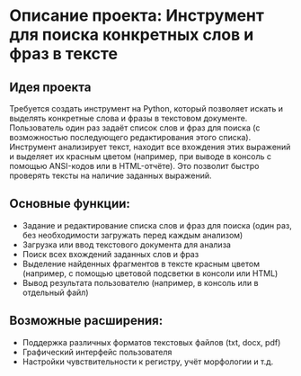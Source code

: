 # Описание проекта: Инструмент для поиска конкретных слов и фраз в тексте

## Идея проекта

Требуется создать инструмент на Python, который позволяет искать и выделять конкретные слова и фразы в текстовом документе. Пользователь один раз задаёт список слов и фраз для поиска (с возможностью последующего редактирования этого списка). Инструмент анализирует текст, находит все вхождения этих выражений и выделяет их красным цветом (например, при выводе в консоль с помощью ANSI-кодов или в HTML-отчёте). Это позволит быстро проверять тексты на наличие заданных выражений.

## Основные функции:
- Задание и редактирование списка слов и фраз для поиска (один раз, без необходимости загружать перед каждым анализом)
- Загрузка или ввод текстового документа для анализа
- Поиск всех вхождений заданных слов и фраз
- Выделение найденных фрагментов в тексте красным цветом (например, с помощью цветовой подсветки в консоли или HTML)
- Вывод результата пользователю (например, в консоль или в отдельный файл)

## Возможные расширения:
- Поддержка различных форматов текстовых файлов (txt, docx, pdf)
- Графический интерфейс пользователя
- Настройки чувствительности к регистру, учёт морфологии и т.д. 